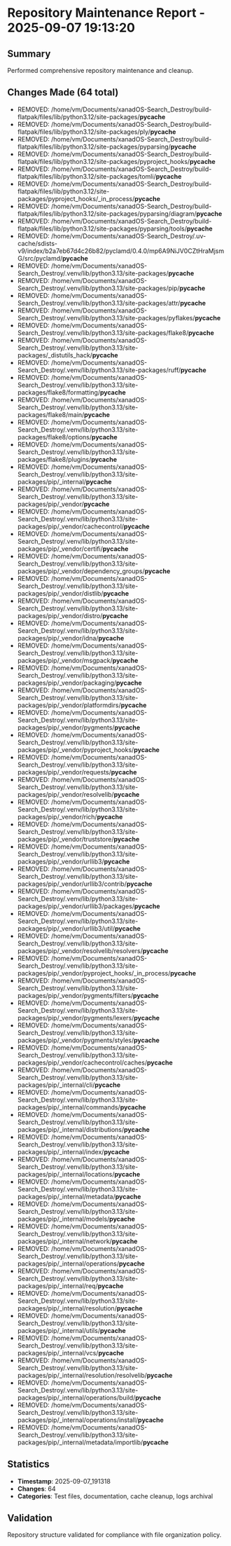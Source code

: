 # Repository Maintenance Report - 2025-09-07 19:13:20

## Summary
Performed comprehensive repository maintenance and cleanup.

## Changes Made (64 total)

- REMOVED: /home/vm/Documents/xanadOS-Search_Destroy/build-flatpak/files/lib/python3.12/site-packages/__pycache__
- REMOVED: /home/vm/Documents/xanadOS-Search_Destroy/build-flatpak/files/lib/python3.12/site-packages/ply/__pycache__
- REMOVED: /home/vm/Documents/xanadOS-Search_Destroy/build-flatpak/files/lib/python3.12/site-packages/pyparsing/__pycache__
- REMOVED: /home/vm/Documents/xanadOS-Search_Destroy/build-flatpak/files/lib/python3.12/site-packages/pyproject_hooks/__pycache__
- REMOVED: /home/vm/Documents/xanadOS-Search_Destroy/build-flatpak/files/lib/python3.12/site-packages/tomli/__pycache__
- REMOVED: /home/vm/Documents/xanadOS-Search_Destroy/build-flatpak/files/lib/python3.12/site-packages/pyproject_hooks/_in_process/__pycache__
- REMOVED: /home/vm/Documents/xanadOS-Search_Destroy/build-flatpak/files/lib/python3.12/site-packages/pyparsing/diagram/__pycache__
- REMOVED: /home/vm/Documents/xanadOS-Search_Destroy/build-flatpak/files/lib/python3.12/site-packages/pyparsing/tools/__pycache__
- REMOVED: /home/vm/Documents/xanadOS-Search_Destroy/.uv-cache/sdists-v9/index/b2a7eb67d4c26b82/pyclamd/0.4.0/mp6A9NiJV0CZtHraMjsmG/src/pyclamd/__pycache__
- REMOVED: /home/vm/Documents/xanadOS-Search_Destroy/.venv/lib/python3.13/site-packages/__pycache__
- REMOVED: /home/vm/Documents/xanadOS-Search_Destroy/.venv/lib/python3.13/site-packages/pip/__pycache__
- REMOVED: /home/vm/Documents/xanadOS-Search_Destroy/.venv/lib/python3.13/site-packages/attr/__pycache__
- REMOVED: /home/vm/Documents/xanadOS-Search_Destroy/.venv/lib/python3.13/site-packages/pyflakes/__pycache__
- REMOVED: /home/vm/Documents/xanadOS-Search_Destroy/.venv/lib/python3.13/site-packages/flake8/__pycache__
- REMOVED: /home/vm/Documents/xanadOS-Search_Destroy/.venv/lib/python3.13/site-packages/_distutils_hack/__pycache__
- REMOVED: /home/vm/Documents/xanadOS-Search_Destroy/.venv/lib/python3.13/site-packages/ruff/__pycache__
- REMOVED: /home/vm/Documents/xanadOS-Search_Destroy/.venv/lib/python3.13/site-packages/flake8/formatting/__pycache__
- REMOVED: /home/vm/Documents/xanadOS-Search_Destroy/.venv/lib/python3.13/site-packages/flake8/main/__pycache__
- REMOVED: /home/vm/Documents/xanadOS-Search_Destroy/.venv/lib/python3.13/site-packages/flake8/options/__pycache__
- REMOVED: /home/vm/Documents/xanadOS-Search_Destroy/.venv/lib/python3.13/site-packages/flake8/plugins/__pycache__
- REMOVED: /home/vm/Documents/xanadOS-Search_Destroy/.venv/lib/python3.13/site-packages/pip/_internal/__pycache__
- REMOVED: /home/vm/Documents/xanadOS-Search_Destroy/.venv/lib/python3.13/site-packages/pip/_vendor/__pycache__
- REMOVED: /home/vm/Documents/xanadOS-Search_Destroy/.venv/lib/python3.13/site-packages/pip/_vendor/cachecontrol/__pycache__
- REMOVED: /home/vm/Documents/xanadOS-Search_Destroy/.venv/lib/python3.13/site-packages/pip/_vendor/certifi/__pycache__
- REMOVED: /home/vm/Documents/xanadOS-Search_Destroy/.venv/lib/python3.13/site-packages/pip/_vendor/dependency_groups/__pycache__
- REMOVED: /home/vm/Documents/xanadOS-Search_Destroy/.venv/lib/python3.13/site-packages/pip/_vendor/distlib/__pycache__
- REMOVED: /home/vm/Documents/xanadOS-Search_Destroy/.venv/lib/python3.13/site-packages/pip/_vendor/distro/__pycache__
- REMOVED: /home/vm/Documents/xanadOS-Search_Destroy/.venv/lib/python3.13/site-packages/pip/_vendor/idna/__pycache__
- REMOVED: /home/vm/Documents/xanadOS-Search_Destroy/.venv/lib/python3.13/site-packages/pip/_vendor/msgpack/__pycache__
- REMOVED: /home/vm/Documents/xanadOS-Search_Destroy/.venv/lib/python3.13/site-packages/pip/_vendor/packaging/__pycache__
- REMOVED: /home/vm/Documents/xanadOS-Search_Destroy/.venv/lib/python3.13/site-packages/pip/_vendor/platformdirs/__pycache__
- REMOVED: /home/vm/Documents/xanadOS-Search_Destroy/.venv/lib/python3.13/site-packages/pip/_vendor/pygments/__pycache__
- REMOVED: /home/vm/Documents/xanadOS-Search_Destroy/.venv/lib/python3.13/site-packages/pip/_vendor/pyproject_hooks/__pycache__
- REMOVED: /home/vm/Documents/xanadOS-Search_Destroy/.venv/lib/python3.13/site-packages/pip/_vendor/requests/__pycache__
- REMOVED: /home/vm/Documents/xanadOS-Search_Destroy/.venv/lib/python3.13/site-packages/pip/_vendor/resolvelib/__pycache__
- REMOVED: /home/vm/Documents/xanadOS-Search_Destroy/.venv/lib/python3.13/site-packages/pip/_vendor/rich/__pycache__
- REMOVED: /home/vm/Documents/xanadOS-Search_Destroy/.venv/lib/python3.13/site-packages/pip/_vendor/truststore/__pycache__
- REMOVED: /home/vm/Documents/xanadOS-Search_Destroy/.venv/lib/python3.13/site-packages/pip/_vendor/urllib3/__pycache__
- REMOVED: /home/vm/Documents/xanadOS-Search_Destroy/.venv/lib/python3.13/site-packages/pip/_vendor/urllib3/contrib/__pycache__
- REMOVED: /home/vm/Documents/xanadOS-Search_Destroy/.venv/lib/python3.13/site-packages/pip/_vendor/urllib3/packages/__pycache__
- REMOVED: /home/vm/Documents/xanadOS-Search_Destroy/.venv/lib/python3.13/site-packages/pip/_vendor/urllib3/util/__pycache__
- REMOVED: /home/vm/Documents/xanadOS-Search_Destroy/.venv/lib/python3.13/site-packages/pip/_vendor/resolvelib/resolvers/__pycache__
- REMOVED: /home/vm/Documents/xanadOS-Search_Destroy/.venv/lib/python3.13/site-packages/pip/_vendor/pyproject_hooks/_in_process/__pycache__
- REMOVED: /home/vm/Documents/xanadOS-Search_Destroy/.venv/lib/python3.13/site-packages/pip/_vendor/pygments/filters/__pycache__
- REMOVED: /home/vm/Documents/xanadOS-Search_Destroy/.venv/lib/python3.13/site-packages/pip/_vendor/pygments/lexers/__pycache__
- REMOVED: /home/vm/Documents/xanadOS-Search_Destroy/.venv/lib/python3.13/site-packages/pip/_vendor/pygments/styles/__pycache__
- REMOVED: /home/vm/Documents/xanadOS-Search_Destroy/.venv/lib/python3.13/site-packages/pip/_vendor/cachecontrol/caches/__pycache__
- REMOVED: /home/vm/Documents/xanadOS-Search_Destroy/.venv/lib/python3.13/site-packages/pip/_internal/cli/__pycache__
- REMOVED: /home/vm/Documents/xanadOS-Search_Destroy/.venv/lib/python3.13/site-packages/pip/_internal/commands/__pycache__
- REMOVED: /home/vm/Documents/xanadOS-Search_Destroy/.venv/lib/python3.13/site-packages/pip/_internal/distributions/__pycache__
- REMOVED: /home/vm/Documents/xanadOS-Search_Destroy/.venv/lib/python3.13/site-packages/pip/_internal/index/__pycache__
- REMOVED: /home/vm/Documents/xanadOS-Search_Destroy/.venv/lib/python3.13/site-packages/pip/_internal/locations/__pycache__
- REMOVED: /home/vm/Documents/xanadOS-Search_Destroy/.venv/lib/python3.13/site-packages/pip/_internal/metadata/__pycache__
- REMOVED: /home/vm/Documents/xanadOS-Search_Destroy/.venv/lib/python3.13/site-packages/pip/_internal/models/__pycache__
- REMOVED: /home/vm/Documents/xanadOS-Search_Destroy/.venv/lib/python3.13/site-packages/pip/_internal/network/__pycache__
- REMOVED: /home/vm/Documents/xanadOS-Search_Destroy/.venv/lib/python3.13/site-packages/pip/_internal/operations/__pycache__
- REMOVED: /home/vm/Documents/xanadOS-Search_Destroy/.venv/lib/python3.13/site-packages/pip/_internal/req/__pycache__
- REMOVED: /home/vm/Documents/xanadOS-Search_Destroy/.venv/lib/python3.13/site-packages/pip/_internal/resolution/__pycache__
- REMOVED: /home/vm/Documents/xanadOS-Search_Destroy/.venv/lib/python3.13/site-packages/pip/_internal/utils/__pycache__
- REMOVED: /home/vm/Documents/xanadOS-Search_Destroy/.venv/lib/python3.13/site-packages/pip/_internal/vcs/__pycache__
- REMOVED: /home/vm/Documents/xanadOS-Search_Destroy/.venv/lib/python3.13/site-packages/pip/_internal/resolution/resolvelib/__pycache__
- REMOVED: /home/vm/Documents/xanadOS-Search_Destroy/.venv/lib/python3.13/site-packages/pip/_internal/operations/build/__pycache__
- REMOVED: /home/vm/Documents/xanadOS-Search_Destroy/.venv/lib/python3.13/site-packages/pip/_internal/operations/install/__pycache__
- REMOVED: /home/vm/Documents/xanadOS-Search_Destroy/.venv/lib/python3.13/site-packages/pip/_internal/metadata/importlib/__pycache__

## Statistics
- **Timestamp**: 2025-09-07_191318
- **Changes**: 64
- **Categories**: Test files, documentation, cache cleanup, logs archival

## Validation
Repository structure validated for compliance with file organization policy.
